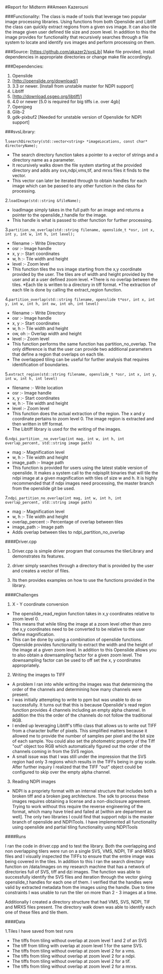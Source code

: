 #Report for Midterm
##Ameen Kazerouni

###Functionality:
The class is made of tools that leverage two popular image processing libraries. 
Using functions from both Openslide and Libtiff the class can quickly extract regions 
from a given svs image. It can also tile the image given user defined tile size and zoom 
level. In addition to this the image provides for functionality that recursively 
searches through a file system to locate and identify svs images and perform 
processing on them.

###Source:
[https://github.com/akazer2/svsLib]
Make file provided, install dependencies in appropriate directories or change make 
file accordingly.

###Dependencies:
1.	Openslide
  1.	[http://openslide.org/download/]
  2.	3.3 or newer. [Install from unstable master for NDPI support]
2.	Libtiff
  1.	[http://download.osgeo.org/libtiff/]
  2.	4.0 or newer [5.0 is required for big tiffs i.e. over 4gb]
3.	Openjpeg
4.	Glib-2
5.	gdk-pixbuf2 [Needed for unstable version of Openslide for NDPI support]

###svsLibrary:

1.```searchDirectory(std::vector<string> *imageLocations, const char* directoryName);```
  * The search directory function takes a pointer to a vector of strings and 
a directory name as a parameter.
  * It recursively walks down the file system starting at the provided 
directory and adds any svs,ndpi,vms,tif, and mrxs files it finds to the vector.
  * This vector can later be iterated through to obtain handles for each 
 image which can be passed to any other function in the class for 
processing.

2.```loadImage(std::string &fileName);```
  * loadImage simply takes in the full path for an image and returns a 
pointer to the openslide_t handle for the image.
  * This handle is what is passed to other function for further processing.

3.```partition_no_overlap(std::string filename, openslide_t *osr, int x, int y, int w, int h, int level);```
  * filename :- Write Directory
  * osr :- Image handle
  * x, y :- Start coordinates
  * w, h :- Tile width and height
  * level :- Zoom level
  * This function tiles the svs image starting from the x,y coordinate 
provided by the user. The tiles are of width and height provided by 
the user and at a user defined zoom level.
  *There is no overlap between the tiles.
  *Each tile is written to a directory in tiff format.
  *The extraction of each tile is done by calling the extract_region 
function.

4.```partition_overlap(std::string filename, openslide t*osr, int x, int y, int w, int h, int ow, int oh, int level)```
  * filename :- Write Directory
  * osr :- Image handle
  * x, y :- Start coordinates
  * w, h :- Tile width and height
  * ow, oh :- Overlap width and height
  * level :- Zoom level
  * This function performs the same function has partition_no_overlap. 
The only difference is that the user can provide two additional 
parameters that define a region that overlaps on each tile.
  * The overlapped tiling can be useful for further analysis that requires 
identification of boundaries.

5.```extract_region(std::string filename, openslide_t *osr, int x, int y, int w, int h, int level)```
  * filename :- Write location
  * osr :- Image handle
  * x, y :- Start coordinates
  * w, h :- Tile width and height
  * level :- Zoom level
  * This function does the actual extraction of the region. The x and y 
coordinate pertains to zoom level 0. The image region is extracted and 
then written in tiff format.
  * The Libtiff library is used for the writing of the images.

6.```ndpi_partition__no_overlap(int mag, int w, int h, int overlap_percent, std::string image path)```
  * mag :- Magnification level
  * w, h :- Tile width and height
  * image_path :- Image path
  * This function is provided for users using the latest stable version of openslide. It makes a system call to the ndpisplit binaries that will tile the ndpi image at a given magnification with tiles of size w and h. It is highly recommended that if ndpi images need processing, the master branch from the openslide git be used.

7.```ndpi_partition_no_overlap(int mag, int w, int h, int overlap_percent, std::string image path)```
  * mag :- Magnification level
  * w, h :- Tile width and height
  * overlap_percent :- Percentage of overlap between tiles
  * image_path :- Image path
  * Adds overlap between tiles to ndpi_partition_no_overlap

####Driver.cpp

1. Driver.cpp is simple driver program that consumes the tilerLibrary and 
demonstrates its features. 

2.  driver simply searches through a directory that is provided by the user 
and creates a vector of files.

3. Its then provides examples on how to use the functions provided in the 
library.

####Challenges
1. X - Y coordinate conversion
  * The openslide_read_region function takes in x,y coordinates relative 
to zoom level 0.
  * This means that while tiling the image at a zoom level other than zero 
the x,y coordinates need to be converted to be relative to the user 
define magnification.
  * This can be done by using a combination of openslide functions. 
Openslide provides functionality to extract the width and the height of 
the image at a given zoom level. In addition to this Openslide allows 
you to also obtain a downsampling factor for a given zoom level. The 
downsampling factor can be used to off set the x, y coordinates 
appropriately.

2. Writing the images to TIFF
  * A problem I ran into while writing the images was that determining 
the order of the channels and determining how many channels were 
present.
  * I was initially attempting to write to ppm but was unable to do so 
successfully. It turns out that this is because Openslide's read region 
function provides 4 channels including an empty alpha channel. In 
addition the this the order of the channels do not follow the 
traditional RGB.
  * I ended up leveraging Libtiff's tiffio class that allows us to write out 
TIFF from a character buffer of pixels. This simplified matters because 
it allowed me to provide the number of samples per pixel and the bit 
size of each sample. You could also set the photometric property of 
the Tiff "out" object too RGB which automatically figured out the 
order of the channels coming in from the SVS region. 
  * A small issue was that I was still under the impression that the SVS 
region had only 3 regions which results in the TIFFs being in gray 
scale. After further inquiry I realized that the TIFF "out" object could 
be configured to skip over the empty alpha channel.

3. Reading NDPI images
  * NDPI is a propriety format with an internal structure that includes both a broken tiff and a broken jpeg architecture. The sdk to process these images requires obtaining a license and a non-disclosure agreement. Trying to work without this require the reverse engineering of the format, which many have tried and failed at [within are department as well]. The only two libraries I could find that support ndpi is the master branch of openslide and NDPITools. I have implemented all functionality using openslide and partial tiling functionality using NDPITools

####Runs

I ran the code in driver.cpp and to test the library. Both the overlapping and non 
overlapping tilers were run on a single SVS, VMS, NDPI, TIF and MRXS files and I visually inspected the TIFFs to 
ensure that the entire image was being covered in the tiles. In addition to this I ran 
the search directory function on /data/images on my research machine that has a 
network of directories full of SVS, tiff and dzi images. The function was able to 
successfully identify the SVS files and iteration through the vector giving openslide_t 
handles for each one of them. I verified that the handles were valid by extracted 
metadata from the images using the handle. Due to time constraints I was unable to 
run the tiler on more than 2 - 3 images at a time.

Additionally I created a directory structure that had VMS, SVS, NDPI, TIF and MRXS files present. The directory walk down was able to identify each one of these files and tile them.

####Data

1.Tiles I have saved from test runs
  * The tiffs from tiling without overlap at zoom level 1 and 2 of an SVS
  * The tiff from tilling with overlap at zoom level 1 for the same SVS.
  * The tiffs from tiling without overlap at zoom level 2 for a vms.
  * The tiffs from tiling without overlap at zoom level 2 for a ndpi.
  * The tiffs from tiling without overlap at zoom level 2 for a tif.
  * The tiffs from tiling without overlap at zoom level 2 for a mrxs.
